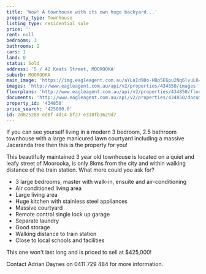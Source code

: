 ```yaml
---
title: 'Wow! A townhouse with its own huge backyard...'
property_type: Townhouse
listing_type: residential_sale
price: ''
rent: null
bedrooms: 3
bathrooms: 2
cars: 1
land: 0
status: Sold
address: '5 / 42 Keats Street, MOOROOKA'
suburb: MOOROOKA
main_image: 'https://img.eagleagent.com.au/aYLaId9Do-HBp5E6pu2Nq6lvuL8=/1280x854/smart/https://s3-us-west-2.amazonaws.com/eagleagent-orig/images/6818330/104300394-image-M.jpg'
images: 'http://www.eagleagent.com.au/api/v2/properties/434850/images'
floorplans: 'http://www.eagleagent.com.au/api/v2/properties/434850/floorplans'
documents: 'http://www.eagleagent.com.au/api/v2/properties/434850/documents'
property_id: '434850'
price_search: '425000.0'
id: 2d825280-ed0f-4d14-bf27-e338fb3629d7
---
```

If you can see yourself living in a modern 3 bedroom, 2.5 bathroom townhouse with a large manicured lawn courtyard including a massive Jacaranda tree then this is the property for you!

This beautifully maintained 3 year old townhouse is located on a quiet and leafy street of Moorooka, is only 8kms from the city and within walking distance of the train station.  What more could you ask for?

- 3 large bedrooms, master with walk-in, ensuite and air-conditioning
- Air conditioned living area
- Large living area
- Huge kitchen with stainless steel appliances
- Massive courtyard
- Remote control single lock up garage
- Separate laundry
- Good storage
- Walking distance to train station
- Close to local schools and facilities

This one won't last long and is priced to sell at $425,000!

Contact Adrian Daynes on 0411 729 484 for more information.